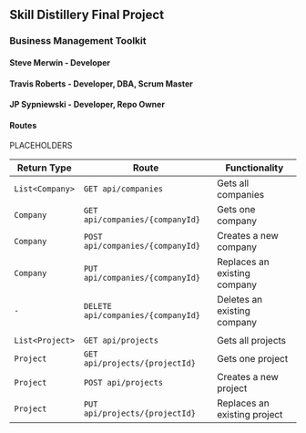 ## Skill Distillery Final Project

### Business Management Toolkit

#### Steve Merwin - Developer
#### Travis Roberts - Developer, DBA, Scrum Master
#### JP Sypniewski - Developer, Repo Owner

#### Routes

PLACEHOLDERS

| Return Type | Route                 | Functionality                  |
|-------------|-----------------------|--------------------------------|
| `List<Company>` |`GET api/companies`               | Gets all companies          |
| `Company`       |`GET api/companies/{companyId}`   | Gets one company            |
| `Company`       |`POST api/companies/{companyId}`  | Creates a new company       |
| `Company`       |`PUT api/companies/{companyId}`   | Replaces an existing company|
| `-`             |`DELETE api/companies/{companyId}`| Deletes an existing company |
||||
| `List<Project>`  |`GET api/projects`              | Gets all projects              |
| `Project`        |`GET api/projects/{projectId}`  | Gets one project               |
| `Project`        |`POST api/projects`             | Creates a new project          |
| `Project`        |`PUT api/projects/{projectId}`  | Replaces an existing project   |
